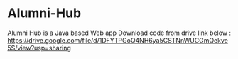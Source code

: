 # Alumni-Hub
Alumni Hub  is a Java based Web app 
Download code from drive link below :
https://drive.google.com/file/d/1DFYTPGoQ4NH6ya5CSTNnWUCGmQekve5S/view?usp=sharing
